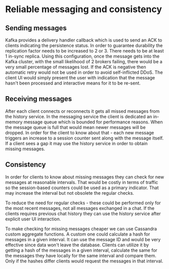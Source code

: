 # Reliable messaging and consistency

## Sending messages

Kafka provides a delivery handler callback which is used to send an ACK to clients indicating the persistence status. In order to guarantee durability the replication factor needs to be increased to 2 or 3. There needs to be at least 1 in-sync replica. Using this configuration, once the message gets into the Kafka cluster, with the small likelihood of 2 brokers failing, there would be a very small percentage of messages lost. If the ACK is negative then automatic retry would not be used in order to avoid self-inflicted DDoS. The client UI would simply present the user with indication that the message hasn't been processed and interactive means for it to be re-sent.

## Receiving messages

After each client connects or reconnects it gets all missed messages from the history service. In the messaging service the client is dedicated an in-memory message queue which is bounded for performance reasons. When the message queue is full that would mean newer messages will be dropped. In order for the client to know about that - each new message triggers an increase to a session counter sent along with the message itself. If a client sees a gap it may use the history service in order to obtain missing messages.

## Consistency

In order for clients to know about missing messages they can check for new messages at reasonable intervals. That would be costly in terms of traffic so the session-based counters could be used as a primary indicator. That may increase the interval but not obsolete the regular checks.

To reduce the need for regular checks - these could be performed only for the most recent messages, not all messages exchanged in a chat. If the clients requires previous chat history they can use the history service after explicit user UI interaction.

To make checking for missing messages cheaper we can use Cassandra custom aggregate functions. A custom one could calculate a hash for messages in a given interval. It can use the message ID and would be very effective since data won't leave the database. Clients can utilize it by getting a hash of the messages in a given interval, calculate the same for the messages they have locally for the same interval and compare them. Only if the hashes differ clients would request the messages in that interval.
